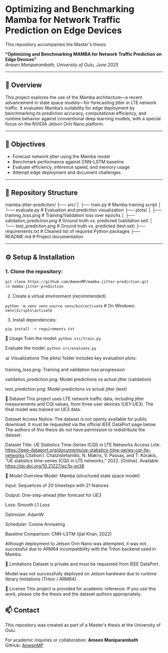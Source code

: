 # Optimizing and Benchmarking Mamba for Network Traffic Prediction on Edge Devices

This repository accompanies the Master's thesis:

**"Optimizing and Benchmarking MAMBA for Network Traffic Prediction on Edge Devices"**  
_Ameen Maniparambath, University of Oulu, June 2025_

---

## 📘 Overview

This project explores the use of the Mamba architecture—a recent advancement in state space models—for forecasting jitter in LTE network traffic. It evaluates Mamba’s suitability for edge deployment by benchmarking its prediction accuracy, computational efficiency, and runtime behavior against conventional deep learning models, with a special focus on the NVIDIA Jetson Orin Nano platform.

---

## 🎯 Objectives

- Forecast network jitter using the Mamba model
- Benchmark performance against CNN-LSTM baseline
- Evaluate efficiency, inference speed, and memory usage
- Attempt edge deployment and document challenges

---

## 📁 Repository Structure

mamba-jitter-prediction/
├── src/
│ ├── train.py # Mamba training script
│ └── evaluate.py # Evaluation and prediction visualization
├── plots/
│ ├── training_loss.png # Training/Validation loss over epochs
│ ├── validation_prediction.png # Ground truth vs. predicted (validation set)
│ └── test_prediction.png # Ground truth vs. predicted (test set)
├── requirements.txt # Cleaned list of required Python packages
├── README.md # Project documentation



---

## ⚙️ Setup & Installation

### 1. Clone the repository:
```bash
git clone https://github.com/AmeenMP/mamba-jitter-prediction.git
cd mamba-jitter-prediction
```


2. Create a virtual environment (recommended):

```python -m venv venv```
```source venv/bin/activate```  # On Windows:``` venv\Scripts\activate```


3. Install dependencies:

```pip install -r requirements.txt```



🧪 Usage
Train the model:
```python src/train.py```


Evaluate the model:
```python src/evaluate.py```



📊 Visualizations
The plots/ folder includes key evaluation plots:

training_loss.png: Training and validation loss progression

validation_prediction.png: Model predictions vs actual jitter (validation)

test_prediction.png: Model predictions vs actual jitter (test)


📂 Dataset
This project uses LTE network traffic data, including jitter measurements and CQI values, from three user devices (UE1–UE3). The final model was trained on UE3 data.



 Dataset Access Notice:
The dataset is not openly available for public download. It must be requested via the official IEEE DataPort page below.
The authors of this thesis do not have permission to redistribute the dataset.

Dataset Title: UE Statistics Time-Series (CQI) in LTE Networks
Access Link: https://ieee-dataport.org/documents/ue-statistics-time-series-cqi-lte-networks
Citation:I. Chatzistefanidis, N. Makris, V. Passas, and T. Korakis, 
“UE statistics time-series (CQI) in LTE networks,” 2022. 
[Online]. Available: https://dx.doi.org/10.21227/ec7p-xq38



🧠 Model Overview
Model: Mamba (structured state space model)

Input: Sequences of 20 timesteps with 21 features

Output: One-step-ahead jitter forecast for UE3

Loss: Smooth L1 Loss

Optimizer: AdamW

Scheduler: Cosine Annealing

Baseline Comparison: CNN-LSTM (Ijlal Khan, 2022)

Although deployment to Jetson Orin Nano was attempted, it was not successful due to ARM64 incompatibility with the Triton backend used in Mamba.



🚫 Limitations
Dataset is private and must be requested from IEEE DataPort.

Model was not successfully deployed on Jetson hardware due to runtime library limitations (Triton / ARM64).


📜 License
This project is provided for academic reference. If you use this work, please cite the thesis and the dataset authors appropriately.


## 📫 Contact

This repository was created as part of a Master's thesis at the University of Oulu.

For academic inquiries or collaboration:
**Ameen Maniparambath**  
GitHub: [AmeenMP](https://github.com/AmeenMP)





